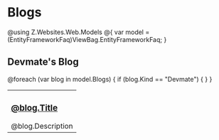 # Blogs

@using Z.Websites.Web.Models
@{
    var model = (EntityFrameworkFaq)ViewBag.EntityFrameworkFaq;
}

<h2>Devmate's Blog</h2>

<table>
    <tbody>
        @foreach (var blog in model.Blogs)
        {
            if (blog.Kind == "Devmate")
            {
                <tr>
                    <td>
                        <h3><a href="@blog.Url">@blog.Title</a></h3>
                        @blog.Description
                    </td>
                </tr>
            }
        }
    </tbody>
</table>

